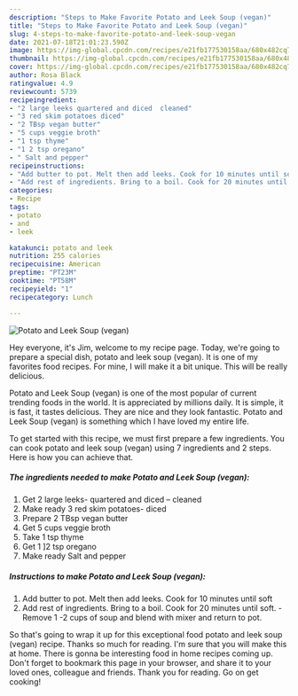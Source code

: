 ```yaml
---
description: "Steps to Make Favorite Potato and Leek Soup (vegan)"
title: "Steps to Make Favorite Potato and Leek Soup (vegan)"
slug: 4-steps-to-make-favorite-potato-and-leek-soup-vegan
date: 2021-07-18T21:01:23.590Z
image: https://img-global.cpcdn.com/recipes/e21fb177530158aa/680x482cq70/potato-and-leek-soup-vegan-recipe-main-photo.jpg
thumbnail: https://img-global.cpcdn.com/recipes/e21fb177530158aa/680x482cq70/potato-and-leek-soup-vegan-recipe-main-photo.jpg
cover: https://img-global.cpcdn.com/recipes/e21fb177530158aa/680x482cq70/potato-and-leek-soup-vegan-recipe-main-photo.jpg
author: Rosa Black
ratingvalue: 4.9
reviewcount: 5739
recipeingredient:
- "2 large leeks quartered and diced  cleaned"
- "3 red skim potatoes diced"
- "2 TBsp vegan butter"
- "5 cups veggie broth"
- "1 tsp thyme"
- "1 2 tsp oregano"
- " Salt and pepper"
recipeinstructions:
- "Add butter to pot. Melt then add leeks. Cook for 10 minutes until soft"
- "Add rest of ingredients. Bring to a boil. Cook for 20 minutes until soft. Remove 1 -2 cups of soup and blend with mixer and return to pot."
categories:
- Recipe
tags:
- potato
- and
- leek

katakunci: potato and leek 
nutrition: 255 calories
recipecuisine: American
preptime: "PT23M"
cooktime: "PT58M"
recipeyield: "1"
recipecategory: Lunch

---
```



![Potato and Leek Soup (vegan)](https://img-global.cpcdn.com/recipes/e21fb177530158aa/680x482cq70/potato-and-leek-soup-vegan-recipe-main-photo.jpg)

Hey everyone, it's Jim, welcome to my recipe page. Today, we're going to prepare a special dish, potato and leek soup (vegan). It is one of my favorites food recipes. For mine, I will make it a bit unique. This will be really delicious.



Potato and Leek Soup (vegan) is one of the most popular of current trending foods in the world. It is appreciated by millions daily. It is simple, it is fast, it tastes delicious. They are nice and they look fantastic. Potato and Leek Soup (vegan) is something which I have loved my entire life.


To get started with this recipe, we must first prepare a few ingredients. You can cook potato and leek soup (vegan) using 7 ingredients and 2 steps. Here is how you can achieve that.

<!--inarticleads1-->

##### The ingredients needed to make Potato and Leek Soup (vegan):

1. Get 2 large leeks- quartered and diced – cleaned
1. Make ready 3 red skim potatoes- diced
1. Prepare 2 TBsp vegan butter
1. Get 5 cups veggie broth
1. Take 1 tsp thyme
1. Get 1 ]2 tsp oregano
1. Make ready  Salt and pepper




<!--inarticleads2-->

##### Instructions to make Potato and Leek Soup (vegan):

1. Add butter to pot. Melt then add leeks. Cook for 10 minutes until soft
1. Add rest of ingredients. Bring to a boil. Cook for 20 minutes until soft. - Remove 1 -2 cups of soup and blend with mixer and return to pot.




So that's going to wrap it up for this exceptional food potato and leek soup (vegan) recipe. Thanks so much for reading. I'm sure that you will make this at home. There is gonna be interesting food in home recipes coming up. Don't forget to bookmark this page in your browser, and share it to your loved ones, colleague and friends. Thank you for reading. Go on get cooking!
